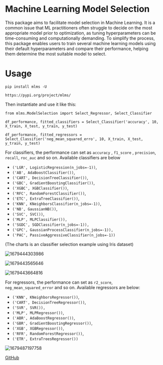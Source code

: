 # Machine Learning Model Selection

This package aims to facilitate model selection in Machine Learning. It is a common issue that ML practitioners often struggle to decide on the most appropriate model prior to optimization, as tuning hyperparameters can be time-consuming and computationally demanding. To simplify the process, this package enables users to train several machine learning models using their default hyperparameters and compare their performance, helping them determine the most suitable model to select.

# Usage

`pip install mlms -U`

`https://pypi.org/project/mlms/`

Then instantiate and use it like this:

`from mlms.ModelSelection import Select_Regressor, Select_Classifier`

`df_performance, fitted_classifiers = Select_Classifier('accuracy', 10, X_train, X_test, y_train, y_test)`

`df_performance, fitted_regressors = Select_Classifier('neg_mean_squared_erro', 10, X_train, X_test, y_train, y_test)`

For classifiers, the performance can set as `accuracy` , `f1_score` , `precision`, `recall`, `roc_auc` and so on. Available classifiers are below

* `('LGR', LogisticRegression(n_jobs=-1))`,
* `('AB', AdaBoostClassifier())`,
* `('CART', DecisionTreeClassifier())`,
* `('GBC', GradientBoostingClassifier())`,
* `('XGBC', XGBClassifier())`,
* `('RFC', RandomForestClassifier())`,
* `('ETC', ExtraTreeClassifier())`,
* `('KNN', KNeighborsClassifier(n_jobs=-1))`,
* `('NB', GaussianNB())`,
* `('SVC', SVC())`,
* `('MLP', MLPClassifier()),`
* `('SGDC', SGDClassifier(n_jobs=-1)),`
* `('GPC', GaussianProcessClassifier(n_jobs=-1)),`
* `('PAC', PassiveAggressiveClassifier(n_jobs=-1))`

(The charts is an classifier selection example using Iris dataset)

![1679444303986](image/README/1679444303986.png)

![1679443565646](image/README/1679443565646.png)

![1679443664816](image/README/1679443664816.png)

For regressors, the performance can set as `r2_score`, `neg_mean_squared_error` and so on. Available regressors are below:

- `('KNN', KNeighborsRegressor())`,
- `('CART', DecisionTreeRegressor())`,
- `('SVR', SVR()),`
- `('MLP', MLPRegressor())`,
- `('ABR', AdaBoostRegressor())`,
- `('GBR', GradientBoostingRegressor())`,
- `('XGB', XGBRegressor())`,
- `('RFR', RandomForestRegressor())`,
- `('ETR', ExtraTreesRegressor())`

![1679487197758](image/README/1679487197758.png)

[GitHub](https://github.com/HigherHoopern/ML_ModelSelection)
